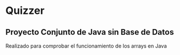 # Quizzer
## Proyecto Conjunto de Java sin Base de Datos

Realizado para comprobar el funcionamiento de los arrays en Java

